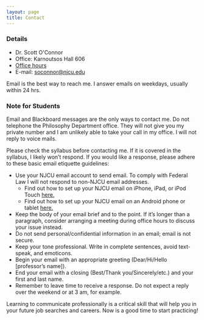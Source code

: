 ```yaml
---
layout: page
title: Contact
---
```


###  Details

+ Dr. Scott O'Connor 
+ Office: Karnoutsos Hall 606
+ [Office hours](Office)
+ E-mail: <soconnor@njcu.edu>

Email is the best way to reach me. I answer emails on weekdays, usually within 24 hrs.


### Note for Students

Email and Blackboard messages are the only ways to contact me. Do not telephone the Philosophy Department office. They will not give you my private number and I am unlikely able to take your call in my office. I will not reply to voice mails. 

Please check the syllabus before contacting me. If it is covered in the syllabus, I likely won’t respond. If you would like a response, please adhere to these basic email etiquette guidelines:

+ Use your NJCU email account to send email. To comply with Federal Law I will not respond to non-NJCU email addresses. 
	+ Find out how to set up your NJCU email on iPhone, iPad, or iPod Touch [here.](https://support.office.com/en-us/article/Set-up-email-on-iPhone-iPad-or-iPod-Touch-b2de2161-cc1d-49ef-9ef9-81acd1c8e234#BKMK_WorkOrSchool)
	+ Find out how to set up your NJCU email on an Android phone or tablet [here.](https://support.office.com/en-us/article/Set-up-email-on-an-Android-phone-or-tablet-886db551-8dfa-4fd5-b835-f8e532091872#BKMK_O365SetUp) 
+  Keep the body of your email brief and to the point. If it’s longer than a paragraph, consider arranging a meeting during office hours to discuss your issue instead.
+ Do not send personal/confidential information in an email; email is not secure.
+ Keep your tone professional. Write in complete sentences, avoid text-speak, and emoticons. 
+ Begin your email with an appropriate greeting (Dear/Hi/Hello [professor’s name]).
+ End your email with a closing (Best/Thank you/Sincerely/etc.) and your first and last name.
+ Remember to leave time to receive a response. Do not expect a reply over the weekend or at 3 am, for example.

Learning to communicate professionally is a critical skill that will help you in your future job searches and careers. Now is a good time to start practicing!
